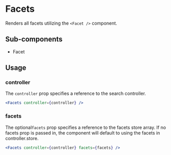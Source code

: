 # Facets

Renders all facets utilizing the `<Facet />` component.

## Sub-components
- Facet

## Usage

### controller
The `controller` prop specifies a reference to the search controller.

```jsx
<Facets controller={controller} />
```

### facets
The optional`facets` prop specifies a reference to the facets store array. If no facets prop is passed in, the component will default to using the facets in controller.store. 

```jsx
<Facets controller={controller} facets={facets} />
```
